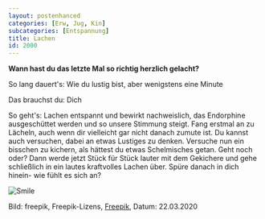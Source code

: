 ```yaml
---
layout: postenhanced
categories: [Erw, Jug, Kin]
subcategories: [Entspannung]
title: Lachen
id: 2000
---
```

**Wann hast du das letzte Mal so richtig herzlich gelacht?** 

So lang dauert's: Wie du lustig bist, aber wenigstens eine Minute

Das brauchst du: Dich

So geht's: Lachen entspannt und bewirkt nachweislich, das Endorphine ausgeschüttet werden und so unsere Stimmung steigt. Fang erstmal an zu Lächeln, auch wenn dir vielleicht gar nicht danach zumute ist. Du kannst auch versuchen, dabei an etwas Lustiges zu denken. Versuche nun ein bisschen zu kichern, als hättest du etwas Schelmisches getan. Geht noch oder? Dann werde jetzt Stück für Stück lauter mit dem Gekichere und gehe schließlich in ein lautes kraftvolles Lachen über. Spüre danach in dich hinein- wie fühlt es sich an? 

![Smile](https://image.freepik.com/vektoren-kostenlos/laecheln-sie-einfachen-hintergrund_23-2148051318.jpg)


Bild: freepik, Freepik-Lizens, [Freepik](https://de.freepik.com/vektoren-kostenlos/laecheln-sie-einfachen-hintergrund_3901528.htm#page=1&query=lachen&position=4), Datum: 22.03.2020


